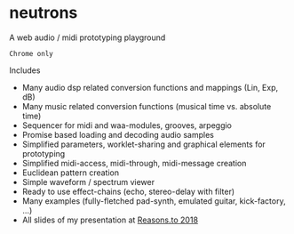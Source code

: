 # neutrons
A web audio / midi prototyping playground

`Chrome only`

Includes
* Many audio dsp related conversion functions and mappings (Lin, Exp, dB)
* Many music related conversion functions (musical time vs. absolute time)
* Sequencer for midi and waa-modules, grooves, arpeggio
* Promise based loading and decoding audio samples 
* Simplified parameters, worklet-sharing and graphical elements for prototyping
* Simplified midi-access, midi-through, midi-message creation
* Euclidean pattern creation
* Simple waveform / spectrum viewer
* Ready to use effect-chains (echo, stereo-delay with filter)
* Many examples (fully-fletched pad-synth, emulated guitar, kick-factory, ...)
* All slides of my presentation at [Reasons.to 2018](https://reasons.to/2018/brighton/speakers/andre-michelle)
